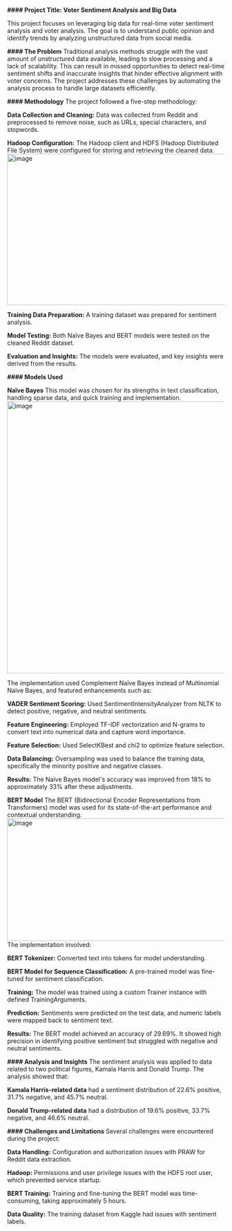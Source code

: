 <b>#### Project Title: Voter Sentiment Analysis and Big Data</b>

This project focuses on leveraging big data for real-time voter sentiment analysis and voter analysis. The goal is to understand public opinion and identify trends by analyzing unstructured data from social media.

<b>#### The Problem</b>
Traditional analysis methods struggle with the vast amount of unstructured data available, leading to slow processing and a lack of scalability. This can result in missed opportunities to detect real-time sentiment shifts and inaccurate insights that hinder effective alignment with voter concerns. The project addresses these challenges by automating the analysis process to handle large datasets efficiently.

<b>#### Methodology</b>
The project followed a five-step methodology:

<b>Data Collection and Cleaning:</b> Data was collected from Reddit and preprocessed to remove noise, such as URLs, special characters, and stopwords.

<b>Hadoop Configuration:</b> The Hadoop client and HDFS (Hadoop Distributed File System) were configured for storing and retrieving the cleaned data.
<img width="956" height="350" alt="image" src="https://github.com/user-attachments/assets/86afb73a-3142-4f75-84ad-fdb62b6db179" />


<b>Training Data Preparation:</b> A training dataset was prepared for sentiment analysis.

<b>Model Testing:</b> Both Naïve Bayes and BERT models were tested on the cleaned Reddit dataset.

<b>Evaluation and Insights:</b> The models were evaluated, and key insights were derived from the results.

<b>#### Models Used</b>

<b>Naïve Bayes</b>
This model was chosen for its strengths in text classification, handling sparse data, and quick training and implementation. 
<img width="712" height="630" alt="image" src="https://github.com/user-attachments/assets/e1b36124-ecb4-4139-be19-dfba10746b9a" />

The implementation used Complement Naïve Bayes instead of Multinomial Naïve Bayes, and featured enhancements such as:

<b>VADER Sentiment Scoring:</b> Used SentimentIntensityAnalyzer from NLTK to detect positive, negative, and neutral sentiments.

<b>Feature Engineering:</b> Employed TF-IDF vectorization and N-grams to convert text into numerical data and capture word importance.

<b>Feature Selection:</b> Used SelectKBest and chi2 to optimize feature selection.

<b>Data Balancing:</b> Oversampling was used to balance the training data, specifically the minority positive and negative classes.

<b>Results:</b> The Naïve Bayes model's accuracy was improved from 18% to approximately 33% after these adjustments.


<b>BERT Model</b>
The BERT (Bidirectional Encoder Representations from Transformers) model was used for its state-of-the-art performance and contextual understanding. 
<img width="655" height="284" alt="image" src="https://github.com/user-attachments/assets/63e43f7f-3639-4237-a6a1-3fde38b9fea0" />
The implementation involved:

<b>BERT Tokenizer:</b> Converted text into tokens for model understanding.

<b>BERT Model for Sequence Classification:</b> A pre-trained model was fine-tuned for sentiment classification.

<b>Training:</b> The model was trained using a custom Trainer instance with defined TrainingArguments.

<b>Prediction:</b> Sentiments were predicted on the test data, and numeric labels were mapped back to sentiment text.

<b>Results:</b> The BERT model achieved an accuracy of 29.69%. It showed high precision in identifying positive sentiment but struggled with negative and neutral sentiments.

<b>#### Analysis and Insights</b>
The sentiment analysis was applied to data related to two political figures, Kamala Harris and Donald Trump. The analysis showed that:

<b>Kamala Harris-related data</b> had a sentiment distribution of 22.6% positive, 31.7% negative, and 45.7% neutral.

<b>Donald Trump-related data</b> had a distribution of 19.6% positive, 33.7% negative, and 46.6% neutral.

<b>#### Challenges and Limitations</b>
Several challenges were encountered during the project:

<b>Data Handling:</b> Configuration and authorization issues with PRAW for Reddit data extraction.

<b>Hadoop:</b> Permissions and user privilege issues with the HDFS root user, which prevented service startup.

<b>BERT Training:</b> Training and fine-tuning the BERT model was time-consuming, taking approximately 5 hours.

<b>Data Quality:</b> The training dataset from Kaggle had issues with sentiment labels.
